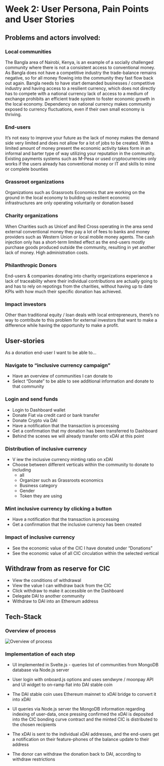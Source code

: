 # Week 2: User Persona, Pain Points and User Stories #

## Problems and actors involved:

### Local communities

The Bangla area of Nairobi, Kenya, is an example of a socially challenged community where there is not a consistent access to conventional money. As Bangla does not have a competitive industry the trade-balance remains negative, so for all money flowing into the community they fast flow back out again. Bangla needs to have start demanded businesses / competitive industry and having access to a resilient currency, which does not directly has to compete with a national currency lack of access to a medium of exchange prohibits an efficient trade system to foster economic growth in the local economy. Dependency on national currency makes community exposed to currency fluctuations, even if their own small economy is thriving.

### End-users

It’s not easy to improve your future as the lack of money makes the demand side very limited and does not allow for a lot of jobs to be created. With a limited amount of money present the economic activity takes form in an informal and barter type of way utilizing your reputation in the community. Existing payments systems such as M-Pesa or used cryptocurrencies only works if the users already has conventional money or IT and skills to mine or complete bounties

### Grassroot organizations

Organizations such as Grassroots Economics that are working on the ground in the local economy to building up resilient economic infrastructures are only operating voluntarily or donation based


### Charity organizations

When Charities such as Unicef and Red Cross operating in the area send external conventional money they pay a lot of fees to banks and money providers such as Western Union or local mobile money agents. The cash injection only has a short-term limited effect as the end-users mostly purchase goods produced outside the community, resulting in yet another lack of money.
High administration costs.

### Philanthropic Donors 

End-users & companies donating into charity organizations experience a lack of traceability where their individual contributions are actually going to and has to rely on repotings from the charities, without having up to date KPIs with how much their specific donation has achieved.

### Impact investors

Other than traditional equity / loan deals with local entrepreneurs, there’s no way to contribute to this problem for external investors that want to make a difference while having the opportunity to make a profit.

## User-stories

As a donation end-user I want to be able to...

### Navigate to “inclusive currency campaign”

- Have an overview of communities I can donate to
- Select “Donate” to be able to see additional information and donate to that community

### Login and send funds

- Login to Dashboard wallet
- Donate Fiat via credit card or bank transfer
- Donate Crypto via DAI
- Have a notification that the transaction is processing
- Get a confirmation that my donation has been transferred to Dashboard
- Behind the scenes we will already transfer onto xDAI at this point
	
### Distribution of inclusive currency

- V iew the inclusive currency minting ratio on xDAI
- Choose between different verticals within the community to donate to including 
  - all
  - Organizer such as Grassroots economics
  - Business category
  - Gender
  - Token they are using

### Mint inclusive currency by clicking a button

- Have a notification that the transaction is processing
- Get a confirmation that the inclusive currency has been created

### Impact of inclusive currency

- See the economic value of the CIC I have donated under “Donations”
- See the economic value of all CIC circulation within the selected vertical

## Withdraw from as reserve for CIC

- View the conditions of withdrawal
- View the value I can withdraw back from the CIC
- Click withdraw to make it accessible on the Dashboard
- Delegate DAI to another community
- Withdraw to DAI into an Ethereum address

## Tech-Stack

### Overview of process


![Overview of process](https://github.com/abundance-stack/donationsapp/blob/master/User-journey.png)


### Implementation of each step

- UI implemented in Svelte.js - queries list of communities from MongoDB database via Node.js server 

- User login with onboard.js options and uses sendwyre / moonpay API and UI widget to on-ramp fiat into DAI stable coin

- The DAI stable coin uses Ethereum mainnet to xDAI bridge to convert it into xDAI

- UI queries via Node.js server the MongoDB information regarding indexing of user-data, once pressing confirmed the xDAI is deposited into the CIC bonding curve contract and the minted CIC is distributed to the chosen recipients

- The xDAI is sent to the individual xDAI addresses, and the end-users get a notification on their feature-phones of the balance update to their address

- The donor can withdraw the donation back to DAI, according to withdraw restrictions
